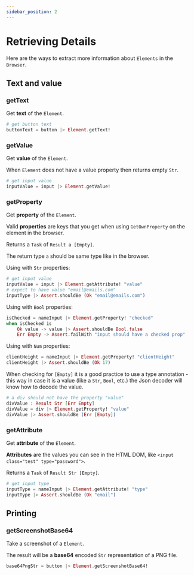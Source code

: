 ```yaml
---
sidebar_position: 2
---
```


# Retrieving Details

Here are the ways to extract more information about `Elements` in the `Browser`.

## Text and value

### getText

Get **text** of the `Element`.

```elixir
# get button text
buttonText = button |> Element.getText!
```

### getValue

Get **value** of the `Element`.

When `Element` does not have a value property
then returns empty `Str`.

```elixir
# get input value
inputValue = input |> Element.getValue!
```

### getProperty

Get **property** of the `Element`.

Valid **properties** are keys that you get when using `GetOwnProperty` on the element in the browser.

Returns a `Task` of `Result a [Empty]`.

The return type `a` should be same type like in the browser.

Using with `Str` properties:

```elixir
# get input value
inputValue = input |> Element.getAttribute! "value"
# expect to have value "email@emails.com"
inputType |> Assert.shouldBe (Ok "email@emails.com")
```

Using with `Bool` properties:

```elixir
isChecked = nameInput |> Element.getProperty! "checked"
when isChecked is
    Ok value -> value |> Assert.shouldBe Bool.false
    Err Empty -> Assert.failWith "input should have a checked prop"
```

Using with `Num` properties:

```elixir
clientHeight = nameInput |> Element.getProperty! "clientHeight"
clientHeight |> Assert.shouldBe (Ok 17)
```

When checking for `[Empty]` it is a good practice to use
a type annotation - this way in case it is a value
(like a `Str`, `Bool`, etc.) the Json decoder will know how
to decode the value.

```elixir
# a div should not have the property "value"
divValue : Result Str [Err Empty]
divValue = div |> Element.getProperty! "value"
divValue |> Assert.shouldBe (Err [Empty])
```

### getAttribute

Get **attribute** of the `Element`.

**Attributes** are the values you can see
in the HTML DOM, like `<input class="test" type="password">`.

Returns a `Task` of `Result Str [Empty]`.

```elixir
# get input type
inputType = nameInput |> Element.getAttribute! "type"
inputType |> Assert.shouldBe (Ok "email")
```

## Printing

### getScreenshotBase64

Take a screenshot of a `Element`.

The result will be a **base64** encoded `Str` representation of a PNG file.

```elixir
base64PngStr = button |> Element.getScreenshotBase64!
```
